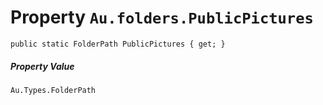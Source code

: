 # Property `Au.folders.PublicPictures`

```
public static FolderPath PublicPictures { get; }
```

##### Property Value

`Au.Types.FolderPath`